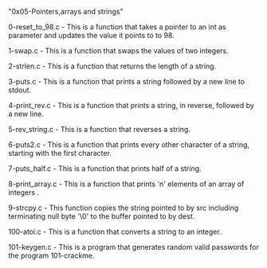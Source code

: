 "0x05-Pointers,arrays and strings"

0-reset_to_98.c - This is a function that takes a pointer to an int as parameter and updates the value it points to to 98.

1-swap.c - This is a function that swaps the values of two integers.

2-strlen.c - This is a function that returns the length of a string.

3-puts.c - This is a function that prints a string followed by a new line to stdout.

4-print_rev.c - This is a function that prints a string, in reverse, followed by a new line.

5-rev_string.c - This is a function that reverses a string.

6-puts2.c - This is a function that prints every other character of a string, starting with the first character.

7-puts_half.c - This is a function that prints half of a string.

8-print_array.c - This is a function that prints 'n' elements of an array of integers .

9-strcpy.c - This function copies the string pointed to by src including terminating null byte '\0' to the buffer pointed to by dest.

100-atoi.c - This is a function that converts a string to an integer.

101-keygen.c - This is a program that generates random valid passwords for the program 101-crackme.
